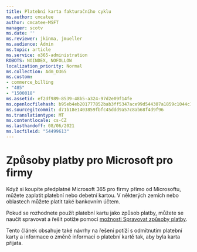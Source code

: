 ```yaml
---
title: Platební karta fakturačního cyklu
ms.author: cmcatee
author: cmcatee-MSFT
manager: scotv
ms.date: ''
ms.reviewer: jkinma, jmueller
ms.audience: Admin
ms.topic: article
ms.service: o365-administration
ROBOTS: NOINDEX, NOFOLLOW
localization_priority: Normal
ms.collection: Adm_O365
ms.custom:
- commerce_billing
- "485"
- "1500018"
ms.assetid: ef2df989-8539-48b5-a324-97d2e09f14fe
ms.openlocfilehash: b95eb4eb201777852bab3ff5347ace99d544307a1859c1044c150ee368bd9400
ms.sourcegitcommit: d71b18e1403859fbfc45ddd9a57c8ab68f4d9f96
ms.translationtype: MT
ms.contentlocale: cs-CZ
ms.lasthandoff: 08/06/2021
ms.locfileid: "54499613"
---
```

# <a name="payment-methods-for-microsoft-for-business"></a>Způsoby platby pro Microsoft pro firmy

Když si koupíte předplatné Microsoft 365 pro firmy přímo od Microsoftu, můžete zaplatit platební nebo debetní kartou. V některých zemích nebo oblastech můžete platit také bankovním účtem.
  
Pokud se rozhodnete použít platební kartu jako způsob platby, můžete se naučit spravovat a řešit potíže pomocí [možnosti Spravovat způsoby platby](/microsoft-365/commerce/billing-and-payments/manage-payment-methods).
  
Tento článek obsahuje také návrhy na řešení potíží s odmítnutím platební karty a informace o změně informací o platební kartě tak, aby byla karta přijata.